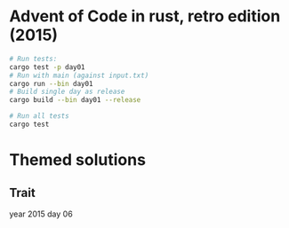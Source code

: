 # Advent of Code in rust, retro edition (2015)



```bash
# Run tests:
cargo test -p day01
# Run with main (against input.txt)
cargo run --bin day01
# Build single day as release
cargo build --bin day01 --release

# Run all tests
cargo test
```

# Themed solutions

## Trait

year 2015 day 06
